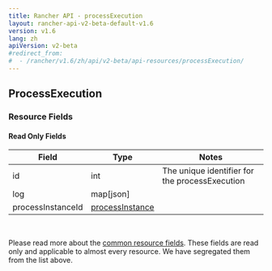 ```yaml
---
title: Rancher API - processExecution
layout: rancher-api-v2-beta-default-v1.6
version: v1.6
lang: zh
apiVersion: v2-beta
#redirect_from:
#  - /rancher/v1.6/zh/api/v2-beta/api-resources/processExecution/
---
```


## ProcessExecution



### Resource Fields


#### Read Only Fields

Field | Type   | Notes
---|---|---
id | int  | The unique identifier for the processExecution
log | map[json]  | 
processInstanceId | [processInstance]({{site.baseurl}}/rancher/{{page.version}}/{{page.lang}}/api/{{page.apiVersion}}/api-resources/processInstance/)  | 


<br>

Please read more about the [common resource fields]({{site.baseurl}}/rancher/{{page.version}}/{{page.lang}}/api/{{page.apiVersion}}/common/). These fields are read only and applicable to almost every resource. We have segregated them from the list above.





